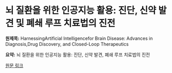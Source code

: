# 뇌 질환을 위한 인공지능 활용: 진단, 신약 발견 및 폐쇄 루프 치료법의 진전

**원제목:** HarnessingArtificial Intelligencefor Brain Disease: Advances in Diagnosis,Drug Discovery, and Closed-Loop Therapeutics

**요약:** 뇌 질환을 위한 인공지능 활용: 진단, 신약 발견, 폐쇄 루프 치료법의 진전

[원문 링크](https://scholar.google.com/scholar_url?url=https://www.frontiersin.org/journals/neurology/articles/10.3389/fneur.2025.1615523/abstract&hl=ko&sa=X&d=1874091852639013272&ei=Dc1xaJ6CIuOM6rQPxIaTgQs&scisig=AAZF9b8JXZa7-AAPAq6E9RIEKdMv&oi=scholaralrt&hist=BNQUaiIAAAAJ:6703930949883570885:AAZF9b9AgUxdKCnAXM18it0DhfP9&html=&pos=3&folt=kw-top)
